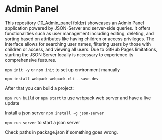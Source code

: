 # Admin Panel

This repository (10_Admin_panel folder) showcases an Admin Panel application powered by JSON-Server and server-side queries. It offers functionalities such as user management including editing, deleting, and sorting based on attributes like having children or access privileges. The interface allows for searching user names, filtering users by those with children or access, and viewing all users. Due to GitHub Pages limitations, starting the JSON Server locally is necessary to experience its comprehensive features.

`npm init -y` or `npm init` to set up environment manually

`npm install webpack webpack-cli --save-dev`

After that you can build a project:

`npm run build` or `npm start` to use webpack web server and have a live update

Install a json server `npm install -g json-server`

`npm run server` to start a json server

Check paths in package.json if something goes wrong.
